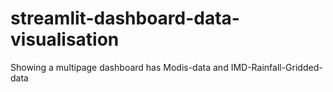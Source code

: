 # streamlit-dashboard-data-visualisation
Showing a multipage dashboard has Modis-data and IMD-Rainfall-Gridded-data

